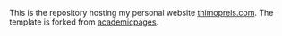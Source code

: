 This is the repository hosting my personal website [thimopreis.com](thimopreis.com). The template is forked from [academicpages](https://academicpages.github.io/).
